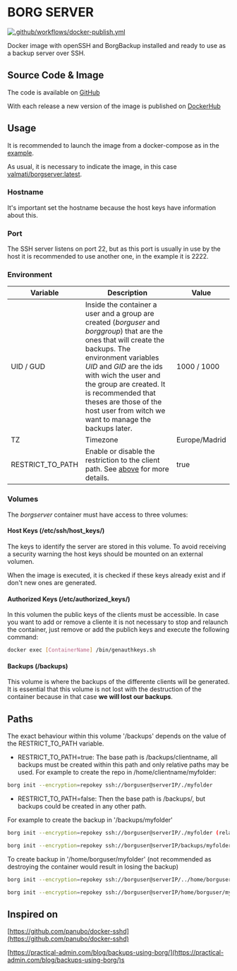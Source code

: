 # BORG SERVER

[![.github/workflows/docker-publish.yml](https://github.com/ValMati/borgserver-docker/actions/workflows/docker-publish.yml/badge.svg)](https://github.com/ValMati/borgserver-docker/actions/workflows/docker-publish.yml)

Docker image with openSSH and BorgBackup installed and ready to use as a backup server over SSH.

## Source Code & Image

The code is available on [GitHub](https://github.com/ValMati/borgserver-docker)

With each release a new version of the image is published on [DockerHub](https://hub.docker.com/r/valmati/borgserver)

## Usage

It is recommended to launch the image from a docker-compose as in the [example](docker-compose.yml).

As usual, it is necessary to indicate the image, in this case [valmati/borgserver:latest](https://hub.docker.com/r/valmati/borgserver).

### Hostname

It's important set the hostname because the host keys have information about this.

### Port

The SSH server listens on port 22, but as this port is usually in use by the host it is recommended to use another one, in the example it is 2222.

### Environment

| Variable | Description | Value |
| --- | --- | --- |
| UID / GUD | Inside the container a user and a group are created (*borguser* and *borggroup*) that are the ones that will create the backups. The environment variables *UID* and *GID* are the ids with wich the user and the group are created. It is recommended that theses are those of the host user from witch we want to manage the backups later. | 1000 / 1000 |
| TZ        | Timezone | Europe/Madrid |
| RESTRICT_TO_PATH  | Enable or disable the restriction to the client path. See [above](#Paths) for more details. | true |

### Volumes

The *borgserver* container must have access to three volumes:

#### Host Keys (/etc/ssh/host_keys/)

The keys to identify the server are stored in this volume. To avoid receiving a security warning the host keys should be mounted on an external volumen.

When the image is executed, it is checked if these keys already exist and if don't new ones are generated.

#### Authorized Keys (/etc/authorized_keys/)

In this volumen the public keys of the clients must be accessible. In case you want to add or remove a cliente it is not necessary to stop and relaunch the container, just remove or add the publich keys and execute the following command:

```bash
docker exec [ContainerName] /bin/genauthkeys.sh
```

#### Backups (/backups)

This volume is where the backups of the differente clients will be generated. It is essential that this volume is not lost with the destruction of the container because in that case **we will lost our backups**.

## Paths

The exact behaviour within this volume '/backups' depends on the value of the RESTRICT_TO_PATH variable.

* RESTRICT_TO_PATH=true: The base path is /backups/clientname, all backups must be created within this path and only relative paths may be used. For example to create the repo in /home/clientname/myfolder:

```sh
borg init --encryption=repokey ssh://borguser@serverIP/./myfolder 
```

* RESTRICT_TO_PATH=false: Then the base path is /backups/, but backups could be created in any other path.

For example to create the backup in '/backups/myfolder'

```sh
borg init --encryption=repokey ssh://borguser@serverIP/./myfolder (relative path)

borg init --encryption=repokey ssh://borguser@serverIP/backups/myfolder (absolute path)
```

To create backup in '/home/borguser/myfolder' (not recommended as destroying the container would result in losing the backup)

```sh
borg init --encryption=repokey ssh://borguser@serverIP/../home/borguser/myfolder (relative path)

borg init --encryption=repokey ssh://borguser@serverIP/home/borguser/myfolder (absolute path)
```

## Inspired on

[https://github.com/panubo/docker-sshd](https://github.com/panubo/docker-sshd)

[https://practical-admin.com/blog/backups-using-borg/](https://practical-admin.com/blog/backups-using-borg/)s